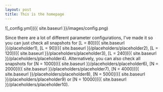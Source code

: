 ```yaml
---
layout: post
title: This is the homepage 
---
```

![_config.yml]({{ site.baseurl }}/images/config.png)


Since there are a lot of different parameter configurations, I've made it so you can just check all snapshots for [L = 80]({{ site.baseurl }}/placeholder1), [L = 90]({{ site.baseurl }}/placeholders/placeholder2), [L = 120]({{ site.baseurl }}/placeholders/placeholder3), [L = 240]({{ site.baseurl }}/placeholders/placeholder4). Alternatively, you can also check all snapshots for [N = 1000]({{ site.baseurl }}/placeholders/placeholder6),  [N = 2000]({{ site.baseurl }}/placeholders/placeholder7),  [N = 4000]({{ site.baseurl }}/placeholders/placeholder8),  [N = 5000]({{ site.baseurl }}/placeholders/placeholder9) or  [N = 10000]({{ site.baseurl }}/placeholders/placeholder10). 
